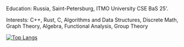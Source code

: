 Education: Russia, Saint-Petersburg, ITMO University CSE BaS 25'.

Interests: C++, Rust, C, Algorithms and Data Structures, Discrete Math, Graph Theory, Algebra, Functional Analysis, Group Theory


[![Top Langs](https://github-readme-stats.vercel.app/api/top-langs/?username=hyperb0rean&hide=javascript,rust&layout=compact)](https://github.com/anuraghazra/github-readme-stats)
